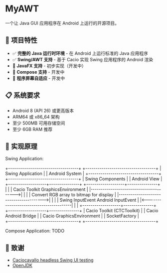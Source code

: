 # MyAWT

一个让 Java GUI 应用程序在 Android 上运行的开源项目。

## 🚀 项目特性

- ✅ **完整的 Java 运行时环境** - 在 Android 上运行标准的 Java 应用程序
- ✅ **Swing/AWT 支持** - 基于 Cacio 实现 Swing 应用程序的 Android 渲染
- 🔄 **JavaFX 支持** - 初步实现（开发中）
- 🔄 **Compose 支持** - 开发中
- 🔄 **程序屏幕自适应** - 开发中

## 📋 系统要求

- Android 8 (API 26) 或更高版本
- ARM64 或 x86_64 架构
- 至少 500MB 可用存储空间
- 至少 6GB RAM 推荐

## 🚧 实现原理
Swing Application:

+-----------------------------------+     +-----------------------------------+
|       Swing Application           |     |        Android System             |
+-----------------------------------+     +-----------------------------------+
|       Swing Components            |     |        Android View               |
+-------------------+---------------+     +-------------------+---------------+
                    |                                         |
                    | Cacio Toolkit     GraphicsEnvironment   |
                    |---------------------------------------->|
                    |                                         |
                    | Convert RGB array to bitmap for display |
                    |---------------------------------------->|
                    |                                         |
                    | Swing InputEvent   Android InputEvent   |
                    |<----------------------------------------|
                    |                                         |
+-------------------+---------------+     +-------------------+---------------+
|  Cacio Toolkit (CTCToolkit)       |     |   Cacio Android Bridge            |
|  Cacio GraphicsEnvironment        |     |   SocketFactory                   |                    
+-----------------------------------+     +-----------------------------------+

Compose Application:
TODO

## 🙏 致谢

* [Caciocavallo headless Swing UI testing](https://github.com/CaciocavalloSilano/caciocavallo)
* [OpenJDK](https://github.com/openjdk/jdk/tree/jdk-17%2B35)


